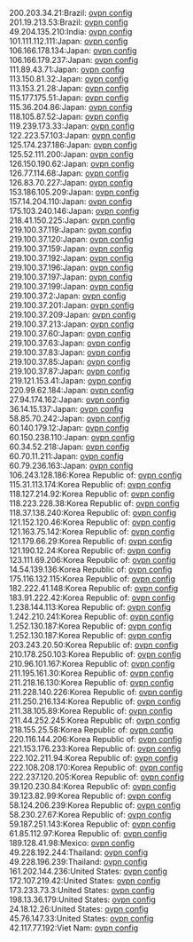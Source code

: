 200.203.34.21:Brazil: [ovpn config](vpn/200_203_34_21.ovpn)  
201.19.213.53:Brazil: [ovpn config](vpn/201_19_213_53.ovpn)  
49.204.135.210:India: [ovpn config](vpn/49_204_135_210.ovpn)  
101.111.112.111:Japan: [ovpn config](vpn/101_111_112_111.ovpn)  
106.166.178.134:Japan: [ovpn config](vpn/106_166_178_134.ovpn)  
106.166.179.237:Japan: [ovpn config](vpn/106_166_179_237.ovpn)  
111.89.43.71:Japan: [ovpn config](vpn/111_89_43_71.ovpn)  
113.150.81.32:Japan: [ovpn config](vpn/113_150_81_32.ovpn)  
113.153.21.28:Japan: [ovpn config](vpn/113_153_21_28.ovpn)  
115.177.175.51:Japan: [ovpn config](vpn/115_177_175_51.ovpn)  
115.36.204.86:Japan: [ovpn config](vpn/115_36_204_86.ovpn)  
118.105.87.52:Japan: [ovpn config](vpn/118_105_87_52.ovpn)  
119.239.173.33:Japan: [ovpn config](vpn/119_239_173_33.ovpn)  
122.223.57.103:Japan: [ovpn config](vpn/122_223_57_103.ovpn)  
125.174.237.186:Japan: [ovpn config](vpn/125_174_237_186.ovpn)  
125.52.111.200:Japan: [ovpn config](vpn/125_52_111_200.ovpn)  
126.150.190.62:Japan: [ovpn config](vpn/126_150_190_62.ovpn)  
126.77.114.68:Japan: [ovpn config](vpn/126_77_114_68.ovpn)  
126.83.70.227:Japan: [ovpn config](vpn/126_83_70_227.ovpn)  
153.186.105.209:Japan: [ovpn config](vpn/153_186_105_209.ovpn)  
157.14.204.110:Japan: [ovpn config](vpn/157_14_204_110.ovpn)  
175.103.240.146:Japan: [ovpn config](vpn/175_103_240_146.ovpn)  
218.41.150.225:Japan: [ovpn config](vpn/218_41_150_225.ovpn)  
219.100.37.119:Japan: [ovpn config](vpn/219_100_37_119.ovpn)  
219.100.37.120:Japan: [ovpn config](vpn/219_100_37_120.ovpn)  
219.100.37.159:Japan: [ovpn config](vpn/219_100_37_159.ovpn)  
219.100.37.192:Japan: [ovpn config](vpn/219_100_37_192.ovpn)  
219.100.37.196:Japan: [ovpn config](vpn/219_100_37_196.ovpn)  
219.100.37.197:Japan: [ovpn config](vpn/219_100_37_197.ovpn)  
219.100.37.199:Japan: [ovpn config](vpn/219_100_37_199.ovpn)  
219.100.37.2:Japan: [ovpn config](vpn/219_100_37_2.ovpn)  
219.100.37.201:Japan: [ovpn config](vpn/219_100_37_201.ovpn)  
219.100.37.209:Japan: [ovpn config](vpn/219_100_37_209.ovpn)  
219.100.37.213:Japan: [ovpn config](vpn/219_100_37_213.ovpn)  
219.100.37.60:Japan: [ovpn config](vpn/219_100_37_60.ovpn)  
219.100.37.63:Japan: [ovpn config](vpn/219_100_37_63.ovpn)  
219.100.37.83:Japan: [ovpn config](vpn/219_100_37_83.ovpn)  
219.100.37.85:Japan: [ovpn config](vpn/219_100_37_85.ovpn)  
219.100.37.87:Japan: [ovpn config](vpn/219_100_37_87.ovpn)  
219.121.153.41:Japan: [ovpn config](vpn/219_121_153_41.ovpn)  
220.99.62.184:Japan: [ovpn config](vpn/220_99_62_184.ovpn)  
27.94.174.162:Japan: [ovpn config](vpn/27_94_174_162.ovpn)  
36.14.15.137:Japan: [ovpn config](vpn/36_14_15_137.ovpn)  
58.85.70.242:Japan: [ovpn config](vpn/58_85_70_242.ovpn)  
60.140.179.12:Japan: [ovpn config](vpn/60_140_179_12.ovpn)  
60.150.238.110:Japan: [ovpn config](vpn/60_150_238_110.ovpn)  
60.34.52.218:Japan: [ovpn config](vpn/60_34_52_218.ovpn)  
60.70.11.211:Japan: [ovpn config](vpn/60_70_11_211.ovpn)  
60.79.236.163:Japan: [ovpn config](vpn/60_79_236_163.ovpn)  
106.243.128.186:Korea Republic of: [ovpn config](vpn/106_243_128_186.ovpn)  
115.31.113.174:Korea Republic of: [ovpn config](vpn/115_31_113_174.ovpn)  
118.127.214.92:Korea Republic of: [ovpn config](vpn/118_127_214_92.ovpn)  
118.223.228.38:Korea Republic of: [ovpn config](vpn/118_223_228_38.ovpn)  
118.37.138.240:Korea Republic of: [ovpn config](vpn/118_37_138_240.ovpn)  
121.152.120.46:Korea Republic of: [ovpn config](vpn/121_152_120_46.ovpn)  
121.163.75.142:Korea Republic of: [ovpn config](vpn/121_163_75_142.ovpn)  
121.179.66.29:Korea Republic of: [ovpn config](vpn/121_179_66_29.ovpn)  
121.190.12.24:Korea Republic of: [ovpn config](vpn/121_190_12_24.ovpn)  
123.111.69.206:Korea Republic of: [ovpn config](vpn/123_111_69_206.ovpn)  
14.54.139.136:Korea Republic of: [ovpn config](vpn/14_54_139_136.ovpn)  
175.116.132.115:Korea Republic of: [ovpn config](vpn/175_116_132_115.ovpn)  
182.222.41.148:Korea Republic of: [ovpn config](vpn/182_222_41_148.ovpn)  
183.91.222.42:Korea Republic of: [ovpn config](vpn/183_91_222_42.ovpn)  
1.238.144.113:Korea Republic of: [ovpn config](vpn/1_238_144_113.ovpn)  
1.242.210.241:Korea Republic of: [ovpn config](vpn/1_242_210_241.ovpn)  
1.252.130.187:Korea Republic of: [ovpn config](vpn/1_252_130_187.ovpn)  
1.252.130.187:Korea Republic of: [ovpn config](vpn/1_252_130_187.ovpn)  
203.243.20.50:Korea Republic of: [ovpn config](vpn/203_243_20_50.ovpn)  
210.178.250.103:Korea Republic of: [ovpn config](vpn/210_178_250_103.ovpn)  
210.96.101.167:Korea Republic of: [ovpn config](vpn/210_96_101_167.ovpn)  
211.195.161.30:Korea Republic of: [ovpn config](vpn/211_195_161_30.ovpn)  
211.218.16.130:Korea Republic of: [ovpn config](vpn/211_218_16_130.ovpn)  
211.228.140.226:Korea Republic of: [ovpn config](vpn/211_228_140_226.ovpn)  
211.250.216.134:Korea Republic of: [ovpn config](vpn/211_250_216_134.ovpn)  
211.38.105.89:Korea Republic of: [ovpn config](vpn/211_38_105_89.ovpn)  
211.44.252.245:Korea Republic of: [ovpn config](vpn/211_44_252_245.ovpn)  
218.155.25.58:Korea Republic of: [ovpn config](vpn/218_155_25_58.ovpn)  
220.116.144.206:Korea Republic of: [ovpn config](vpn/220_116_144_206.ovpn)  
221.153.176.233:Korea Republic of: [ovpn config](vpn/221_153_176_233.ovpn)  
222.102.211.94:Korea Republic of: [ovpn config](vpn/222_102_211_94.ovpn)  
222.108.208.170:Korea Republic of: [ovpn config](vpn/222_108_208_170.ovpn)  
222.237.120.205:Korea Republic of: [ovpn config](vpn/222_237_120_205.ovpn)  
39.120.230.84:Korea Republic of: [ovpn config](vpn/39_120_230_84.ovpn)  
39.123.82.99:Korea Republic of: [ovpn config](vpn/39_123_82_99.ovpn)  
58.124.206.239:Korea Republic of: [ovpn config](vpn/58_124_206_239.ovpn)  
58.230.27.67:Korea Republic of: [ovpn config](vpn/58_230_27_67.ovpn)  
59.187.251.143:Korea Republic of: [ovpn config](vpn/59_187_251_143.ovpn)  
61.85.112.97:Korea Republic of: [ovpn config](vpn/61_85_112_97.ovpn)  
189.128.41.98:Mexico: [ovpn config](vpn/189_128_41_98.ovpn)  
49.228.192.244:Thailand: [ovpn config](vpn/49_228_192_244.ovpn)  
49.228.196.239:Thailand: [ovpn config](vpn/49_228_196_239.ovpn)  
161.202.144.236:United States: [ovpn config](vpn/161_202_144_236.ovpn)  
172.107.219.42:United States: [ovpn config](vpn/172_107_219_42.ovpn)  
173.233.73.3:United States: [ovpn config](vpn/173_233_73_3.ovpn)  
198.13.36.179:United States: [ovpn config](vpn/198_13_36_179.ovpn)  
24.18.12.26:United States: [ovpn config](vpn/24_18_12_26.ovpn)  
45.76.147.33:United States: [ovpn config](vpn/45_76_147_33.ovpn)  
42.117.77.192:Viet Nam: [ovpn config](vpn/42_117_77_192.ovpn)  
